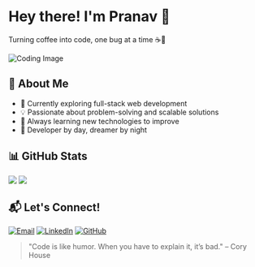# Hey there! I'm Pranav 👋

Turning coffee into code, one bug at a time ☕🐞

![Coding Image](https://camo.githubusercontent.com/5ae858672c8603b3bf18514e38d451cf0cf5c3aa10a9c587c86d619a33fc3015/68747470733a2f2f6d65646961342e67697068792e636f6d2f6d656469612f6949716d4d3574546a6d704f42396d70626e2f67697068792e6769663f6369643d3663303962393532786776387566303735746c6a61346b333573356e356135713364796575637472636e7679333265762665703d76315f696e7465726e616c5f6769665f62795f6964267269643d67697068792e6769662663743d67)  <!-- Customize with your own or relevant image -->

## 🚀 About Me
- 🚀 Currently exploring full-stack web development
- 💡 Passionate about problem-solving and scalable solutions
- 🌱 Always learning new technologies to improve
- 🌙 Developer by day, dreamer by night

## 📊 GitHub Stats

<div>
  <img src="https://github-readme-stats.vercel.app/api?username=pranav200408&show_icons=true&theme=dark" />
  <img src="https://github-readme-stats.vercel.app/api/top-langs/?username=pranav200408&layout=compact&theme=dark" />
</div>

## 📬 Let's Connect!

[![Email](https://img.shields.io/badge/Email-d9e9ec?style=for-the-badge&logo=gmail)](mailto:pranavagone080304@gmail.com)
[![LinkedIn](https://img.shields.io/badge/LinkedIn-blue?style=for-the-badge&logo=linkedin)](https://linkedin.com/in/pranav-agone/6639a92ba)
[![GitHub](https://img.shields.io/badge/GitHub-181717?style=for-the-badge&logo=github)](https://github.com/pranav200408)

> "Code is like humor. When you have to explain it, it’s bad." – Cory House
